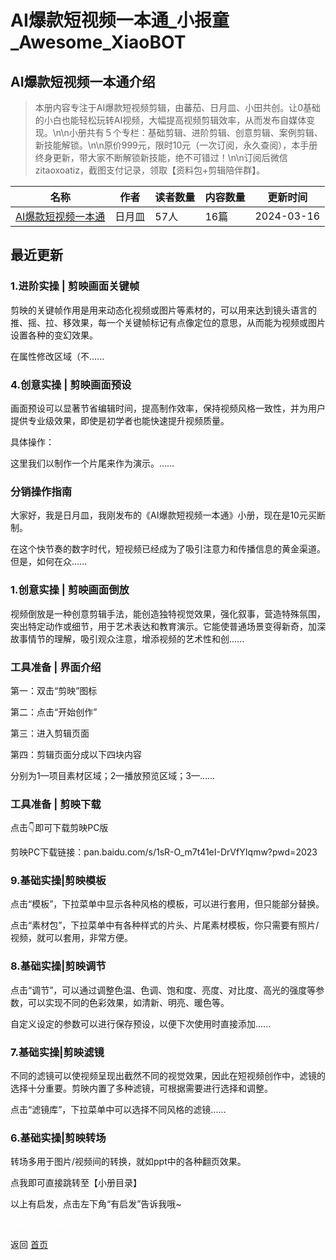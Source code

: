 # AI爆款短视频一本通_小报童_Awesome_XiaoBOT

## AI爆款短视频一本通介绍
> 本册内容专注于AI爆款短视频剪辑，由蕃茄、日月皿、小田共创。让0基础的小白也能轻松玩转AI视频，大幅提高视频剪辑效率，从而发布自媒体变现。\n\n小册共有５个专栏：基础剪辑、进阶剪辑、创意剪辑、案例剪辑、新技能解锁。\n\n原价999元，限时10元（一次订阅，永久查阅），本手册终身更新，带大家不断解锁新技能，绝不可错过！\n\n订阅后微信zitaoxoatiz，截图支付记录，领取【资料包+剪辑陪伴群】。  
  


|名称|作者|读者数量|内容数量|更新时间|
|---|---|---|---|---|
|[AI爆款短视频一本通](https://xiaobot.net/p/66668888?refer=9c3f1c95-a052-465a-9902-f6d75080262a)|日月皿|57人|16篇|2024-03-16|

## 最近更新
### 1.进阶实操 | 剪映画面关键帧

剪映的关键帧作用是用来动态化视频或图片等素材的，可以用来达到镜头语言的推、摇、拉、移效果，每一个关键帧标记有点像定位的意思，从而能为视频或图片设置各种的变幻效果。

在属性修改区域（不......

### 4.创意实操 | 剪映画面预设

画面预设可以显著节省编辑时间，提高制作效率，保持视频风格一致性，并为用户提供专业级效果，即使是初学者也能快速提升视频质量。

具体操作：

这里我们以制作一个片尾来作为演示。......

### 分销操作指南

大家好，我是日月皿，我刚发布的《AI爆款短视频一本通》小册，现在是10元买断制。

在这个快节奏的数字时代，短视频已经成为了吸引注意力和传播信息的黄金渠道。但是，如何在众......

### 1.创意实操 | 剪映画面倒放

视频倒放是一种创意剪辑手法，能创造独特视觉效果，强化叙事，营造特殊氛围，突出特定动作或细节，用于艺术表达和教育演示。它能使普通场景变得新奇，加深故事情节的理解，吸引观众注意，增添视频的艺术性和创......

### 工具准备 | 界面介绍

第一：双击“剪映”图标

第二：点击“开始创作”

第三：进入剪辑页面

第四：剪辑页面分成以下四块内容

分别为1—项目素材区域；2—播放预览区域；3—......

### 工具准备 | 剪映下载

点击👇即可下载剪映PC版

剪映PC下载链接：pan.baidu.com/s/1sR-O_m7t41eI-DrVfYIqmw?pwd=2023

### 9.基础实操|剪映模板

点击“模板”，下拉菜单中显示各种风格的模板，可以进行套用，但只能部分替换。

点击“素材包”，下拉菜单中有各种样式的片头、片尾素材模板，你只需要有照片/视频，就可以套用，非常方便。

### 8.基础实操|剪映调节

点击“调节”，可以通过调整色温、色调、饱和度、亮度、对比度、高光的强度等参数，可以实现不同的色彩效果，如清新、明亮、暖色等。

自定义设定的参数可以进行保存预设，以便下次使用时直接添加......

### 7.基础实操|剪映滤镜

不同的滤镜可以使视频呈现出截然不同的视觉效果，因此在短视频创作中，滤镜的选择十分重要。剪映内置了多种滤镜，可根据需要进行选择和调整。

点击“滤镜库”，下拉菜单中可以选择不同风格的滤镜......

### 6.基础实操|剪映转场

转场多用于图片/视频间的转换，就如ppt中的各种翻页效果。

点我即可直接跳转至【小册目录】

以上有启发，点击左下角“有启发”告诉我哦~


<a href="https://github.com/Reno9527/awesome-xiaobot" style="color: white; text-decoration: none;">awesome-xiaobot</a>

返回 [首页](../README.md)
